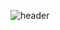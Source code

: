 ![header](https://capsule-render.vercel.app/api?type=waving&color=0:2B86C5,50:784B80,100:FF3CAC&section=footer&height=200&text=Daniel%20Lee&fontColor=FFFFFF&fontSize=70)
